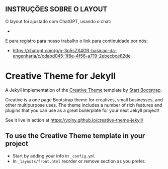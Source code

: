 ## INSTRUÇÕES SOBRE O LAYOUT

O layout foi ajustado com ChatGPT, usando o chat:

*

E para registro para nosso trabalho o link para continuidade por nós:

* https://chatgpt.com/g/g-3p5sZX4GR-basicao-da-engenharia/c/cdabd045-1f8e-4f56-a719-2ebecbce82de


# Creative Theme for Jekyll

A Jekyll implementation of the [Creative Theme](http://startbootstrap.com/template-overviews/creative/) template by [Start Bootstrap](http://startbootstrap.com).

Creative is a one page Bootstrap theme for creatives, small businesses, and other multipurpose uses.
The theme includes a number of rich features and plugins that you can use as a great boilerplate for your next Jekyll project! 

See it live in action at <https://volny.github.io/creative-theme-jekyll/>

## To use the Creative Theme template in your project

- Start by adding your info in `_config.yml`
- In `_layouts/front.html` reorder or remove section as you prefer.

